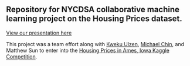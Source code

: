 ## Repository for NYCDSA collaborative machine learning project on the Housing Prices dataset.
[View our presentation here](https://docs.google.com/presentation/d/e/2PACX-1vQGlXP6QZH0ATzXYwnrXinJcCn00fxCOoEczPAXU-n3hAPLUfMfie7CwW4Vk4owYPiNh6g4uc9dx757/pub?start=false&loop=false&delayms=3000&slide=id.p)

This project was a team effort along with [Kweku Ulzen](https://nycdatascience.com/blog/author/kulzen24/), [Michael Chin](https://nycdatascience.com/blog/author/chinm0818/), and Matthew Sun to enter into the [Housing Prices in Ames, Iowa Kaggle Competition](https://www.kaggle.com/c/house-prices-advanced-regression-techniques).


